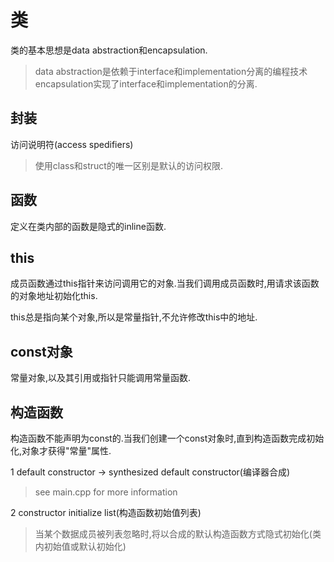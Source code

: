 # 类

类的基本思想是data abstraction和encapsulation.
> data abstraction是依赖于interface和implementation分离的编程技术
> encapsulation实现了interface和implementation的分离.

## 封装

访问说明符(access spedifiers)

> 使用class和struct的唯一区别是默认的访问权限.

## 函数

定义在类内部的函数是隐式的inline函数.

## this

成员函数通过this指针来访问调用它的对象.当我们调用成员函数时,用请求该函数的对象地址初始化this.

this总是指向某个对象,所以是常量指针,不允许修改this中的地址.

## const对象

常量对象,以及其引用或指针只能调用常量函数.

## 构造函数

构造函数不能声明为const的.当我们创建一个const对象时,直到构造函数完成初始化,对象才获得"常量"属性.

1 default constructor -> synthesized default constructor(编译器合成)
> see main.cpp for more information

2 constructor initialize list(构造函数初始值列表)
> 当某个数据成员被列表忽略时,将以合成的默认构造函数方式隐式初始化(类内初始值或默认初始化)








